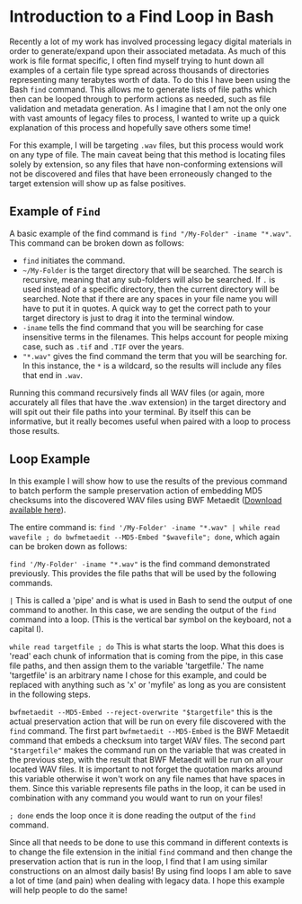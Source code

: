 # Introduction to a Find Loop in Bash

Recently a lot of my work has involved processing legacy digital materials in order to generate/expand upon their associated metadata. As much of this work is file format specific, I often find myself trying to hunt down all examples of a certain file type spread across thousands of directories representing many terabytes worth of data. To do this I have been using the Bash `find` command. This allows me to generate lists of file paths which then can be looped through to perform actions as needed, such as file validation and metadata generation. As I imagine that I am not the only one with vast amounts of legacy files to process, I wanted to write up a quick explanation of this process and hopefully save others some time!

For this example, I will be targeting `.wav` files, but this process would work on any type of file. The main caveat being that this method is locating files solely by extension, so any files that have non-conforming extensions will not be discovered and files that have been erroneously changed to the target extension will show up as false positives.


## Example of `Find`

A basic example of the find command is `find "/My-Folder" -iname "*.wav"`. This command can be broken down as follows:

* `find` initiates the command.
* `~/My-Folder` is the target directory that will be searched. The search is recursive, meaning that any sub-folders will also be searched. If `.` is used instead of a specific directory, then the current directory will be searched. Note that if there are any spaces in your file name you will have to put it in quotes. A quick way to get the correct path to your target directory is just to drag it into the terminal window.
* `-iname` tells the find command that you will be searching for case insensitive terms in the filenames. This helps account for people mixing case, such as `.tif` and `.TIF` over the years.
* `"*.wav"` gives the find command the term that you will be searching for. In this instance, the `*` is a wildcard, so the results will include any files that end in `.wav`.

Running this command recursively finds all WAV files (or again, more accurately all files that have the .wav extension) in the target directory and will spit out their file paths into your terminal. By itself this can be informative, but it really becomes useful when paired with a loop to process those results.


## Loop Example
In this example I will show how to use the results of the previous command to batch perform the sample preservation action of embedding MD5 checksums into the discovered WAV files using BWF Metaedit ([Download available here](https://mediaarea.net/BWFMetaEdit)).

The entire command is: `find '/My-Folder' -iname "*.wav" | while read wavefile ; do bwfmetaedit --MD5-Embed "$wavefile"; done`, which again can be broken down as follows:

`find '/My-Folder' -iname "*.wav"` is the find command demonstrated previously. This provides the file paths that will be used by the following commands.

`|` This is called a 'pipe' and is what is used in Bash to send the output of one command to another. In this case, we are sending the output of the `find` command into a loop. (This is the vertical bar symbol on the keyboard, not a capital I).

`while read targetfile ; do` This is what starts the loop. What this does is 'read' each chunk of information that is coming from the pipe, in this case file paths, and then assign them to the variable 'targetfile.' The name 'targetfile' is an arbitrary name I chose for this example, and could be replaced with anything such as 'x' or 'myfile' as long as you are consistent in the following steps.

`bwfmetaedit --MD5-Embed --reject-overwrite "$targetfile"` this is the actual preservation action that will be run on every file discovered with the `find` command. The first part `bwfmetaedit --MD5-Embed` is the BWF Metaedit command that embeds a checksum into target WAV files. The second part `"$targetfile"` makes the command run on the variable that was created in the previous step, with the result that BWF Metaedit will be run on all your located WAV files. It is important to not forget the quotation marks around this variable otherwise it won't work on any file names that have spaces in them. Since this variable represents file paths in the loop, it can be used in combination with any command you would want to run on your files!

`; done` ends the loop once it is done reading the output of the `find` command.

Since all that needs to be done to use this command in different contexts is to change the file extension in the initial `find` command and then change the preservation action that is run in the loop, I find that I am using similar constructions on an almost daily basis! By using find loops I am able to save a lot of time (and pain) when dealing with legacy data. I hope this example will help people to do the same! 
